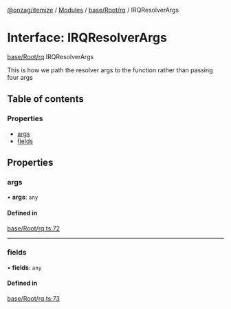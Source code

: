 [@onzag/itemize](../README.md) / [Modules](../modules.md) / [base/Root/rq](../modules/base_Root_rq.md) / IRQResolverArgs

# Interface: IRQResolverArgs

[base/Root/rq](../modules/base_Root_rq.md).IRQResolverArgs

This is how we path the resolver args to the function
rather than passing four args

## Table of contents

### Properties

- [args](base_Root_rq.IRQResolverArgs.md#args)
- [fields](base_Root_rq.IRQResolverArgs.md#fields)

## Properties

### args

• **args**: `any`

#### Defined in

[base/Root/rq.ts:72](https://github.com/onzag/itemize/blob/73e0c39e/base/Root/rq.ts#L72)

___

### fields

• **fields**: `any`

#### Defined in

[base/Root/rq.ts:73](https://github.com/onzag/itemize/blob/73e0c39e/base/Root/rq.ts#L73)
